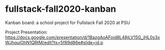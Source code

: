 # fullstack-fall2020-kanban
Kanban board: a school project for Fullstack Fall 2020 at PSU

Project Presentation: https://docs.google.com/presentation/d/1BazgAoAFoid8L48jLV15G_iHL0s3xWJhquiOhN1QRtM/edit?ts=5f89d86e#slide=id.p
